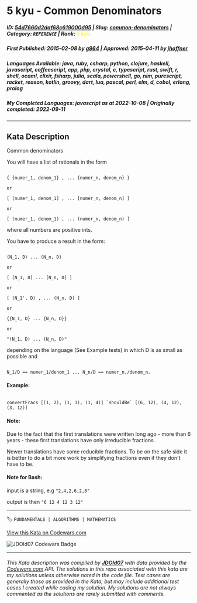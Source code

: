 # 5 kyu - Common Denominators

##### **ID**: [54d7660d2daf68c619000d95](https://www.codewars.com/kata/54d7660d2daf68c619000d95) | **Slug**: [common-denominators](https://www.codewars.com/kata/54d7660d2daf68c619000d95) | **Category**: `REFERENCE` | **Rank**: <span style="color:yellow">5 kyu</span>

##### **First Published**: 2015-02-08 ***by*** [g964](https://www.codewars.com/users/g964) | **Approved**: 2015-04-11 ***by*** [jhoffner](https://www.codewars.com/users/jhoffner)

##### **Languages Available**: java, ruby, csharp, python, clojure, haskell, javascript, coffeescript, cpp, php, crystal, c, typescript, rust, swift, r, shell, ocaml, elixir, fsharp, julia, scala, powershell, go, nim, purescript, racket, reason, kotlin, groovy, dart, lua, pascal, perl, elm, d, cobol, erlang, prolog

##### **My Completed Languages**: javascript ***as at*** 2022-10-08 | **Originally completed**: 2022-09-11

---

## Kata Description


Common denominators



You will have a list of rationals in the form 

 ```

{ {numer_1, denom_1} , ... {numer_n, denom_n} } 

or

[ [numer_1, denom_1] , ... [numer_n, denom_n] ] 

or

[ (numer_1, denom_1) , ... (numer_n, denom_n) ] 

 ```

 

 where all numbers are positive ints.

 You have to produce a result in the form:

```

(N_1, D) ... (N_n, D) 

or

[ [N_1, D] ... [N_n, D] ] 

or

[ (N_1', D) , ... (N_n, D) ] 

or

{{N_1, D} ... {N_n, D}} 

or

"(N_1, D) ... (N_n, D)"

```



depending on the language (See Example tests) in which D is as small as possible and 

 

```

N_1/D == numer_1/denom_1 ... N_n/D == numer_n,/denom_n.

```

#### Example: 

```

convertFracs [(1, 2), (1, 3), (1, 4)] `shouldBe` [(6, 12), (4, 12), (3, 12)]

```

#### Note: 

Due to the fact that the first translations were written long ago - more than 6 years - these first translations have only irreducible fractions. 



Newer translations have some reducible fractions. To be on the safe side it is better to do a bit more work by simplifying fractions even if they don't have to be.



#### Note for Bash:

input is a string,  e.g `"2,4,2,6,2,8"`

output is then          `"6 12 4 12 3 12"`

---


🏷 `FUNDAMENTALS | ALGORITHMS | MATHEMATICS`


[View this Kata on Codewars.com](https://www.codewars.com/kata/54d7660d2daf68c619000d95)

![](https://www.codewars.com/users/jdold07/badges/large "JDOld07 Codewars Badge")

---

###### *This Kata description was compiled by [**JDOld07**](https://tpstech.dev) with data provided by the [Codewars.com](https://www.codewars.com) API.  The solutions in this repo associated with this kata are my solutions unless otherwise noted in the code file.  Test cases are generally those as provided in the Kata, but may include additional test cases I created while coding my solution.  My solutions are not always commented as the solutions are rarely submitted with comments.*
